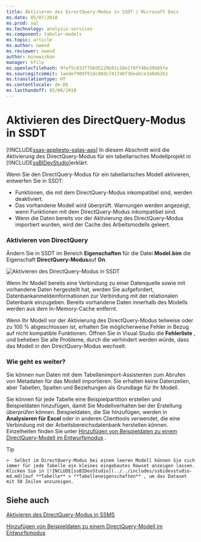 ```yaml
---
title: Aktivieren des DirectQuery-Modus in SSDT | Microsoft Docs
ms.date: 05/07/2018
ms.prod: sql
ms.technology: analysis-services
ms.component: tabular-models
ms.topic: article
ms.author: owend
ms.reviewer: owend
author: minewiskan
manager: kfile
ms.openlocfilehash: 9fef5c033f756d5229b91c10e1f8ff46e39b65fe
ms.sourcegitcommit: 1aedef909f91dc88dc741748f36eabce3a04b2b1
ms.translationtype: HT
ms.contentlocale: de-DE
ms.lasthandoff: 05/08/2018
---
```

# <a name="enable-directquery-mode-in-ssdt"></a>Aktivieren des DirectQuery-Modus in SSDT
[!INCLUDE[ssas-appliesto-sqlas-aas](../../includes/ssas-appliesto-sqlas-aas.md)]
In diesem Abschnitt wird die Aktivierung des DirectQuery-Modus für ein tabellarisches Modellprojekt in [!INCLUDE[ssBIDevStudio](../../includes/ssbidevstudio-md.md)]erklärt.  
  
Wenn Sie den DirectQuery-Modus für ein tabellarisches Modell aktivieren, entwerfen Sie in SSDT:
-   Funktionen, die mit dem DirectQuery-Modus inkompatibel sind, werden deaktiviert.  
-   Das vorhandene Modell wird überprüft. Warnungen werden angezeigt, wenn Funktionen mit dem DirectQuery-Modus inkompatibel sind.  
-   Wenn die Daten bereits vor der Aktivierung des DirectQuery-Modus importiert wurden, wird der Cache des Arbeitsmodells geleert.  
  
### <a name="enable-directquery"></a>Aktivieren von DirectQuery  
  
Ändern Sie in SSDT im Bereich **Eigenschaften** für die Datei **Model.bim** die Eigenschaft **DirectQuery-Modus**auf **On**.  

![Aktivieren des DirectQuery-Modus in SSDT](../../analysis-services/tabular-models/media/enable-directquery-mode-in-ssdt.png)
  
Wenn Ihr Modell bereits eine Verbindung zu einer Datenquelle sowie mit vorhandene Daten hergestellt hat, werden Sie aufgefordert, Datenbankanmeldeinformationen zur Verbindung mit der relationalen Datenbank einzugeben. Bereits vorhandene Daten innerhalb des Modells werden aus dem In-Memory-Cache entfernt.  
  
Wenn Ihr Modell vor der Aktivierung des DirectQuery-Modus teilweise oder zu 100 % abgeschlossen ist, erhalten Sie möglicherweise Fehler in Bezug auf nicht kompatible Funktionen. Öffnen Sie in Visual Studio die **Fehlerliste** , und beheben Sie alle Probleme, durch die verhindert werden würde, dass das Modell in den DirectQuery-Modus wechselt.  


### <a name="whats-next"></a>Wie geht es weiter? 
Sie können nun Daten mit dem Tabellenimport-Assistenten zum Abrufen von Metadaten für das Modell importieren. Sie erhalten keine Datenzeilen, aber Tabellen, Spalten und Beziehungen als Grundlage für Ihr Modell. 

Sie können für jede Tabelle eine Beispielpartition erstellen und Beispieldaten hinzufügen, damit Sie Modellverhalten bei der Erstellung überprüfen können. Beispieldaten, die Sie hinzufügen, werden in **Analysieren für Excel** oder in anderen Clienttools verwendet, die eine Verbindung mit der Arbeitsbereichsdatenbank herstellen können. Einzelheiten finden Sie unter [Hinzufügen von Beispieldaten zu einem DirectQuery-Modell im Entwurfsmodus](../../analysis-services/tabular-models/add-sample-data-to-a-directquery-model-in-design-mode.md) .  
  
> [!TIP]  
    >  Selbst im DirectQuery-Modus bei einem leeren Modell können Sie sich immer für jede Tabelle ein kleines eingebautes Rowset anzeigen lassen. Klicken Sie in [!INCLUDE[ssBIDevStudio](../../includes/ssbidevstudio-md.md)]auf **Tabelle** > **Tabelleneigenschaften** , um das Dataset mit 50 Zeilen anzuzeigen.  
  
  
## <a name="see-also"></a>Siehe auch  
[Aktivieren des DirectQuery-Modus in SSMS](../../analysis-services/tabular-models/enable-directquery-mode-in-ssms.md)

[Hinzufügen von Beispieldaten zu einem DirectQuery-Modell im Entwurfsmodus](../../analysis-services/tabular-models/add-sample-data-to-a-directquery-model-in-design-mode.md)
  
